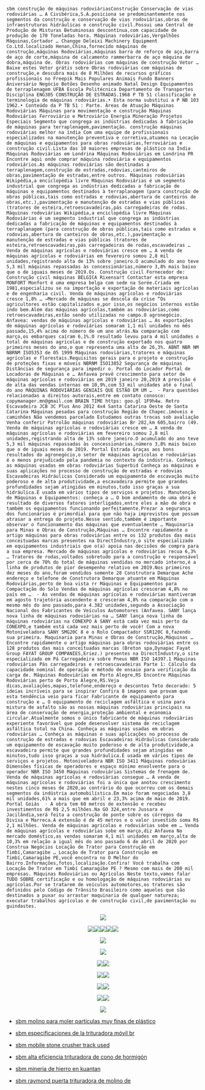 
```
sbm construção de máquinas rodoviáriasConstrução Conservação de vias rodoviárias … A Civibérica,S.A.posiciona se predominantemente nos segmentos da construção e conservação de vias rodoviárias,obras de infraestruturas hidráulicas e construção civil.Possui uma Central de Produção de Misturas Betuminosas descontínua,com capacidade de produção de 170 Toneladas hora. Máquinas rodoviárias,Vergalhões Máquinas,Cortador … Changge Deleixi Machinery Equipment Co.Ltd.localizado Henan,China,fornecido máquinas de construção,máquinas Rodoviárias,máquinas barra de reforço de aço,barra de aço de corte,máquina de calcamento rammerbarra de aço máquina de dobra,máquina de. Obras rodoviárias com máquinas de construção Vetor … Baixe estes Vetor grátis sobre Obras rodoviárias com máquinas de construção,e descubra mais de 8 Milhões de recursos gráficos profissionais no Freepik Mais Populares Animais Fundo Banners Aniversário Negócio Botões Desenho animado Natal Design Equipamentos de terraplenagem UFBA Escola Politécnica Departamento de Transportes Disciplina ENG305 CONSTRUÇÃO DE ESTRADAS.1968 P TB 51 classificação e terminologia de máquinas rodoviárias.• Esta norma substitui a P NB 103 1962.• Conteúdo da P TB 51 : Parte. Áreas de Atuação Máquinas Rodoviárias Máquinas para movimentação e construção Máquinas Rodoviárias Ferroviário e Metroviário Energia Mineração Projetos Especiais Segmento que congrega as indústrias dedicadas à fabricação de máquinas para terraplenagem,pavimentação. construção máquinas rodoviárias melhor na índia Com uma equipe de profissionais especializados na manutenção preventiva e corretiva,atuamos na Locação de máquinas e equipamentos para obras rodoviárias,ferroviárias e construção civil.Lista das 10 maiores empresas de plástico na Índia Máquinas Rodoviárias em Londrina Máquinas Rodoviárias em Londrina PR Encontre aqui onde comprar máquina rodoviária e equipamentos rodoviários.As máquinas rodoviárias são destinadas a terraplenagem,construção de estradas,rodovias,canteiros de obras,pavimentação de estradas,entre outros. Máquinas rodoviárias Wikipédia,a enciclopédia livre Máquinas Rodoviárias é um segmento industrial que congrega as indústrias dedicadas a fabricação de máquinas e equipamentos destinados à terraplanagem (para construção de obras públicas,tais como estradas e rodovias,abertura de canteiros de obras,etc.),pavimentação e manutenção de estradas e vias públicas (tratores de esteira,retroescavadeiras,pás carregadeiras de rodas. Máquinas rodoviárias Wikipédia,a enciclopédia livre Máquinas Rodoviárias é um segmento industrial que congrega as indústrias dedicadas a fabricação de máquinas e equipamentos destinados à terraplanagem (para construção de obras públicas,tais como estradas e rodovias,abertura de canteiros de obras,etc.),pavimentação e manutenção de estradas e vias públicas (tratores de esteira,retroescavadeiras,pás carregadeiras de rodas,escavadeiras … Venda de máquinas agrícolas e rodoviárias cresce em … A venda de máquinas agrícolas e rodoviárias em fevereiro somou 2,8 mil unidades,registrando alta de 13% sobre janeiro.O acumulado do ano teve 5,3 mil máquinas repassadas às concessionárias,número 3,8% mais baixo que o de iguais meses de 2019.Os. Construção civil Fornecedor de: Construção civil máquinas BÉLGICA Rixensart Contactar esta empresa MONFORT Monfort é uma empresa belga com sede na Sorée.Criada em 1981,especializou se na importação e exportação de materiais agrícolas e de engenharia civil. Venda de máquinas agrícolas e rodoviárias cresce 1,8% … →Mercado de máquinas se descola da crise “Os agricultores estão capitalizados e,por isso,os negócios internos estão indo bem.Além das máquinas agrícolas,também as rodoviárias,como retroescavadeiras,estão sendo utilizadas no campo.O agronegócio. Anfavea: vendas de máquinas agrícolas e rodoviárias … As exportações de máquinas agrícolas e rodoviárias somaram 1,1 mil unidades no mês passado,15,4% acima do número de um ano atrás.Na comparação com março,os embarques caíram 6,1%.O resultado levou para 4 mil unidades o total de máquinas agrícolas e de construção exportado nos quatro primeiros meses do ano,o que representa uma alta de 26,3%. ABNT NBR NM NBRNM ISO5353 de 05 1999 Máquinas rodoviárias,tratores e máquinas agrícolas e florestais.Requisitos gerais para o projeto e construção de proteções fixas e móveis NBRNM ISO13852 Segurança de máquinas Distâncias de segurança para impedir o. Portal do Locador Portal de Locadoras de Máquinas e … Anfavea prevê crescimento para setor de máquinas agrícolas e rodoviárias em 2019 janeiro 20,2019 A previsão é de alta das vendas internas em 10,9%,com 53 mil unidades até o final do ano MÁQUINAS RODOVIÁRIAS GENIAIS QUE ESTÃO EM UM …  · Para questões relacionadas a direitos autorais,entre em contato conosco: copymanager.mn@gmail.com BRAIN TIME https: goo.gl 1F9h4w. Retro Escavadeira JCB 3C Plus Ano 2012 4x4 Santa Catarina Oeste de Santa Catarina Máquinas pesadas para construção Região de Chapec.imóveis e caminhões Não vendemos parcelado Estudamos outras trocas sob avaliação Venha conferir Patrolão máquinas rodoviárias Br 282,km 605,bairro (49. Venda de máquinas agrícolas e rodoviárias cresce em … A venda de máquinas agrícolas e rodoviárias em fevereiro somou 2,8 mil unidades,registrando alta de 13% sobre janeiro.O acumulado do ano teve 5,3 mil máquinas repassadas às concessionárias,número 3,8% mais baixo que o de iguais meses de 2019. Portal Estrada Graças aos bons resultados do agronegócio,o setor de máquinas agrícolas e rodoviárias é o menos prejudicado pela pandemia no contexto da indústria. Conheça as máquinas usadas em obras rodoviárias Superbid Conheça as máquinas e suas aplicações no processo de construção de estradas e rodovias Escavadeiras Hidráulicas Considerado um equipamento de escavação muito poderoso e de alta produtividade,a escavadeira permite que grandes profundidades sejam atingidas em minutos,tudo isso graças a sua hidráulica.É usada em vários tipos de serviços e projetos. Manutenção de Máquinas e Equipamentos: conheça a … O bom andamento de uma obra é resultado de diversos fatores interligados,entre eles a mão de obra e também os equipamentos funcionando perfeitamente.Prezar a segurança dos funcionários é primordial para que não haja imprevistos que possam atrasar a entrega do projeto.Nesse sentido,também é importante observar o funcionamento das máquinas que eventualmente … Maquinaria para Minas e Obras de Construção,Máquinas … Encontre rapidamente o artigo máquinas para obras rodoviárias entre os 132 produtos das mais conceituadas marcas presentes na DirectIndustry,o site especializado em equipamentos industriais que o(a) apoia nas decisões de compra para a sua empresa. Mercado de máquinas agrícolas e rodoviárias recua 6,3% … Tratores de rodas,voltados sobretudo para a construção e responsável por cerca de 70% do total de máquinas vendidas no mercado interno,é a linha de produtos de pior desempenho relativo em 2019.Nos primeiros dez meses do ano,foram vendidos somente 28 Construtora Demarque Ache endereço e telefone de Construtora Demarque atuante em Máquinas Rodoviárias,perto de boa vista rr Máquinas e Equipamentos para Compactação do Solo Vendas de máquinas agrícolas cresceram 4,8% no país em …  · As vendas de máquinas agrícolas e rodoviárias mantiveram em agosto trajetória ascendente e cresceram 4,8% na comparação com o mesmo mês do ano passado,para 4.382 unidades,segundo a Associação Nacional dos Fabricantes de Veículos Automotores (Anfavea. SANY lança nova linha de máquinas rodoviárias na … SANY lança nova linha de máquinas rodoviárias na CONEXPO A SANY está cada vez mais perto da CONEXPO,e também está cada vez mais perto de você! Com a nova Motoniveladora SANY SMG20C 8 e o Rolo Compactador SSR120C 8,fazendo sua primeira. Maquinaria para Minas e Obras de Construção,Máquinas … Encontre rapidamente o artigo máquinas para obras rodoviárias entre os 128 produtos das mais conceituadas marcas (Breton spa,Dynapac Fayat Group FAYAT GROUP COMPANIES,Eriez.) presentes na DirectIndustry,o site especializado em Pá Carregadeira sobre Pneus NBR ISO 14397.1 Máquinas rodoviárias Pás carregadeiras e retroescavadeiras Parte 1: Cálculo da capacidade nominal de operação e método de ensaio para verificação da carga de. Máquinas Rodoviárias em Porto Alegre,RS Encontre Máquinas Rodoviárias perto de Porto Alegre,RS.Veja dicas,avaliações,mapas,telefone,endereço e descontos Teto decorado: 5 ideias incríveis para se inspirar Confira 8 imagens que provam que esta tendência veio para ficar Fabricante de equipamento para construção e … O equipamento de reciclagem asfáltica e usina para mistura de asfalto são as nossas máquinas rodoviárias principais na área de conservação de energia,proteção ambiental e economia circular.Atualmente somos o único fabricante de máquinas rodoviárias experiente favorável que pode desenvolver sistema de reciclagem asfáltica total na China. Conheça as máquinas usadas em obras rodoviárias … Conheça as máquinas e suas aplicações no processo de construção de estradas e rodovias Escavadeiras Hidráulicas Considerado um equipamento de escavação muito poderoso e de alta produtividade,a escavadeira permite que grandes profundidades sejam atingidas em minutos,tudo isso graças a sua hidráulica.É usada em vários tipos de serviços e projetos. Motoniveladora NBR ISO 3411 Máquinas rodoviárias Dimensões físicas de operadores e espaço mínimo envolvente para o operador NBR ISO 3450 Máquinas rodoviárias Sistemas de frenagem de. Venda de máquinas agrícolas e rodoviárias consegue … A venda de máquinas agrícolas e rodoviárias foi a única que anotou crescimento nestes cinco meses de 2020,ao contrário do que ocorreu com os demais segmentos da indústria automobilística.Em maio foram negociadas 3,8 mil unidades,61% a mais que em abril e 23,3% acima de maio de 2019. Portal Goiás  · A obra tem 60 metros de extensão e recebeu investimentos de R$ 2,5 milhões.Na GO 324,entre Jussara e Jacilândia,será feita a construção de ponte sobre os córregos da Divisa e Marreca.A extensão é de 45 metros e o valor investido soma R$ 2,1 milhões. Venda de máquinas agrícolas e rodoviárias sobe em … Venda de máquinas agrícolas e rodoviárias sobe em março,diz Anfavea No mercado doméstico,as vendas somaram 4,1 mil unidades em março,alta de 10,3% em relação a igual mês do ano passado 6 de abril de 2020 por Construa Negócios Locação de Trator para Construção em Timbí,Camaragibe … Locação de Trator para Construção em Timbí,Camaragibe PE,você encontra no O Melhor do Bairro.Informações,fotos,localização.Confira! Você trabalha com Locação De Trator em Timbí Camaragibe PE ? Mesmo com mais de 200 mil empresas. Máquinas Rodoviárias ou Agrícolas Neste texto,vamos falar TUDO SOBRE certificação e ou homologação de máquinas rodoviárias ou agrícolas.Por se tratarem de veículos automotores,os tratores são definidos pelo Código de Trânsito Brasileiro como aqueles que são destinados a puxar ou arrastar maquinaria de qualquer natureza; executar trabalhos agrícolas e de construção civil,de pavimentação ou guindastes. 
```

<div align="center">

<a href="https://es-crusher.shibang-china.com/github&k=sbm+constru%C3%A7%C3%A3o+de+m%C3%A1quinas+rodovi%C3%A1rias"><img src="https://static.shibang-china.com/es/crusher/logo.jpg"></a>

<a href="https://es-crusher.shibang-china.com/github&k=sbm+constru%C3%A7%C3%A3o+de+m%C3%A1quinas+rodovi%C3%A1rias"><img src="https://static.shibang-china.com/es/crusher/index.jpg"></a><a href="https://es-crusher.shibang-china.com/material.htmlgithub&k=sbm+constru%C3%A7%C3%A3o+de+m%C3%A1quinas+rodovi%C3%A1rias"><img src="https://static.shibang-china.com/es/crusher/material.jpg"></a><a href="https://es-crusher.shibang-china.com/application.htmlgithub&k=sbm+constru%C3%A7%C3%A3o+de+m%C3%A1quinas+rodovi%C3%A1rias"><img src="https://static.shibang-china.com/es/crusher/application.jpg"></a><a href="https://es-crusher.shibang-china.com/aboutus.htmlgithub&k=sbm+constru%C3%A7%C3%A3o+de+m%C3%A1quinas+rodovi%C3%A1rias"><img src="https://static.shibang-china.com/es/crusher/aboutus.jpg"></a><a href="https://es-crusher.shibang-china.com/contact.htmlgithub&k=sbm+constru%C3%A7%C3%A3o+de+m%C3%A1quinas+rodovi%C3%A1rias"><img src="https://static.shibang-china.com/es/crusher/contact.jpg"></a>

<a href="https://es-crusher.shibang-china.com/github&k=sbm+constru%C3%A7%C3%A3o+de+m%C3%A1quinas+rodovi%C3%A1rias"><img src="https://static.shibang-china.com/es/crusher/banner.jpg"></a>

<a href="https://swt.shibang-china.com/github&k=sbm+constru%C3%A7%C3%A3o+de+m%C3%A1quinas+rodovi%C3%A1rias"><img src="https://static.shibang-china.com/es/crusher/text.jpg"></a>

<a href="https://swt.shibang-china.com/github&k=sbm+constru%C3%A7%C3%A3o+de+m%C3%A1quinas+rodovi%C3%A1rias"><img src="https://static.shibang-china.com/es/crusher/chat.jpg"></a><a href="https://es-crusher.shibang-china.com/contact.htmlgithub&k=sbm+constru%C3%A7%C3%A3o+de+m%C3%A1quinas+rodovi%C3%A1rias"><img src="https://static.shibang-china.com/es/crusher/message.jpg"></a>

<a href="https://es-crusher.shibang-china.com/products/pe.htmlgithub&k=sbm+constru%C3%A7%C3%A3o+de+m%C3%A1quinas+rodovi%C3%A1rias"><img src="https://static.shibang-china.com/es/crusher/pe.jpg"></a><a href="https://es-crusher.shibang-china.com/products/pf.htmlgithub&k=sbm+constru%C3%A7%C3%A3o+de+m%C3%A1quinas+rodovi%C3%A1rias"><img src="https://static.shibang-china.com/es/crusher/pf.jpg"></a>

<a href="https://es-crusher.shibang-china.com/products/hpt.htmlgithub&k=sbm+constru%C3%A7%C3%A3o+de+m%C3%A1quinas+rodovi%C3%A1rias"><img src="https://static.shibang-china.com/es/crusher/hpt.jpg"></a><a href="https://es-crusher.shibang-china.com/products/vsi.htmlgithub&k=sbm+constru%C3%A7%C3%A3o+de+m%C3%A1quinas+rodovi%C3%A1rias"><img src="https://static.shibang-china.com/es/crusher/vsi.jpg"></a>

<a href="https://es-crusher.shibang-china.com/products/klv.htmlgithub&k=sbm+constru%C3%A7%C3%A3o+de+m%C3%A1quinas+rodovi%C3%A1rias"><img src="https://static.shibang-china.com/es/crusher/klv.jpg"></a><a href="https://es-crusher.shibang-china.com/products/portable.htmlgithub&k=sbm+constru%C3%A7%C3%A3o+de+m%C3%A1quinas+rodovi%C3%A1rias"><img src="https://static.shibang-china.com/es/crusher/portable.jpg"></a>

<a href="https://swt.shibang-china.com/github&k=sbm+constru%C3%A7%C3%A3o+de+m%C3%A1quinas+rodovi%C3%A1rias"><img src="https://static.shibang-china.com/es/crusher/case.jpg"></a>

</div>


* [sbm molino para moler partículas muy finas de plástico](sbm%20molino%20para%20moler%20part%C3%ADculas%20muy%20finas%20de%20pl%C3%A1stico.md)

* [sbm especificaciones de la trituradora móvil br](sbm%20especificaciones%20de%20la%20trituradora%20m%C3%B3vil%20br.md)

* [sbm mobile stone crusher track used](sbm%20mobile%20stone%20crusher%20track%20used.md)

* [sbm alta eficiencia trituradora de cono de hormigón](sbm%20alta%20eficiencia%20trituradora%20de%20cono%20de%20hormig%C3%B3n.md)

* [sbm mineria de hierro en kuantan](sbm%20mineria%20de%20hierro%20en%20kuantan.md)

* [sbm raymond puerta trituradora de molino de](sbm%20raymond%20puerta%20trituradora%20de%20molino%20de.md)